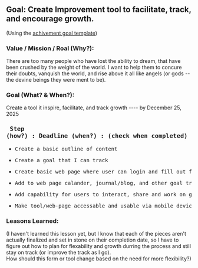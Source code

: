 ## Goal: Create Improvement tool to facilitate, track, and encourage growth.
(Using the [achivement goal template](https://github.com/scott-rogers2008/VaincreLeMonde/blob/main/goals/achivement_goal_form.pdf))

### Value / Mission / Roal (Why?):
There are too many people who have lost the ability to dream, that have been crushed by the weight of the world. I want to help them to concure their doubts, 
vanquish the world, and rise above it all like angels (or gods -- the devine beings they were ment to be).

### Goal (What? & When?):
Create a tool it inspire, facilitate, and track growth ---- by December 25, 2025

### <pre> Step (how?)                  :    Deadline (when?)    :   (check when completed) </pre>
- <pre>Create a basic outline of content                                           :   06/08/2025   : X
- <pre>Create a goal that I can track                                              :   06/19/2025   : X
- <pre>Create basic web page where user can login and fill out forms               :   07/15/2025
- <pre>Add to web page calander, journal/blog, and other goal tracking interfaces  :   09/01/2025
- <pre>Add capability for users to interact, share and work on goals together      :   10/15/2025
- <pre>Make tool/web-page accessable and usable via mobile device                  :   12/25/2025  </pre>

### Leasons Learned:
(I haven't learned this lesson yet, but I know that each of the pieces aren't actually finalized and set in stone on their completion date, so
I have to figure out how to plan for flexability and growth durring the process and still stay on track (or improve the track as I go).  
How should this form or tool change based on the need for more flexibility?)
